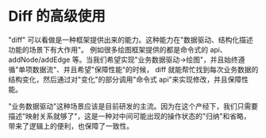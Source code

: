 # Diff 的高级使用

"diff" 可以看做是一种框架提供出来的能力。这种能力在"数据驱动、结构化描述功能的场景下有大作用"。
例如很多绘图框架提供的都是命令式的 api、addNode/addEdge 等。当我们希望实现"业务数据驱动->绘图"，并且始终遵循"单项数据流"、并且希望"保障性能"的时候，
diff 就能帮忙找到每次业务数据的结构变化，然后通过对"变化"的部分调用"命令式 api"来实现修改，并且保障性能。
 
"业务数据驱动"这种场景应该是目前研发的主流。因为在这个产经下，我们只需要描述"映射关系就够了"，这是一种对中间可能出现的操作状态的"归纳"和省略，
带来了逻辑上的便利，也保障了一致性。
